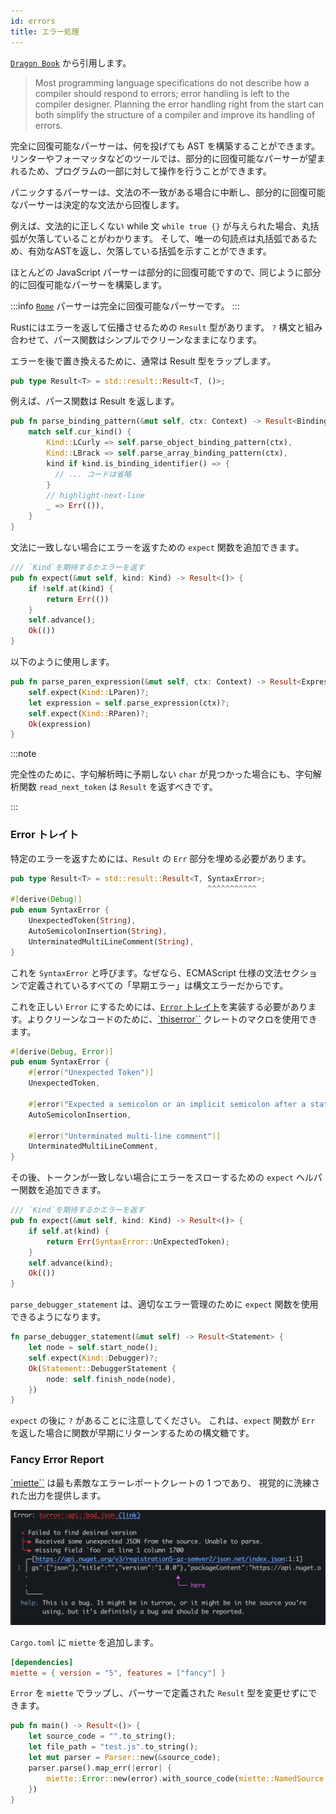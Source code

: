 ```yaml
---
id: errors
title: エラー処理
---
```


[`Dragon Book`](https://www.amazon.com/Compilers-Principles-Techniques-Tools-2nd/dp/0321486811) から引用します。

> Most programming language specifications do not describe how a compiler should respond to errors; error handling is left to the compiler designer. Planning the error handling right from the start can both simplify the structure of a compiler and improve its handling of errors.

完全に回復可能なパーサーは、何を投げても AST を構築することができます。
リンターやフォーマッタなどのツールでは、部分的に回復可能なパーサーが望まれるため、プログラムの一部に対して操作を行うことができます。

パニックするパーサーは、文法の不一致がある場合に中断し、部分的に回復可能なパーサーは決定的な文法から回復します。

例えば、文法的に正しくない while 文 `while true {}` が与えられた場合、丸括弧が欠落していることがわかります。
そして、唯一の句読点は丸括弧であるため、有効なASTを返し、欠落している括弧を示すことができます。

ほとんどの JavaScript パーサーは部分的に回復可能ですので、同じように部分的に回復可能なパーサーを構築します。

:::info
[`Rome`](https://github.com/rome/tools) パーサーは完全に回復可能なパーサーです。
:::

Rustにはエラーを返して伝播させるための `Result` 型があります。
`?` 構文と組み合わせて、パース関数はシンプルでクリーンなままになります。

エラーを後で置き換えるために、通常は Result 型をラップします。

```rust
pub type Result<T> = std::result::Result<T, ()>;
```

例えば、パース関数は Result を返します。

```rust
pub fn parse_binding_pattern(&mut self, ctx: Context) -> Result<BindingPattern<'a>> {
    match self.cur_kind() {
        Kind::LCurly => self.parse_object_binding_pattern(ctx),
        Kind::LBrack => self.parse_array_binding_pattern(ctx),
        kind if kind.is_binding_identifier() => {
          // ... コードは省略
        }
        // highlight-next-line
        _ => Err(()),
    }
}
```

文法に一致しない場合にエラーを返すための `expect` 関数を追加できます。

```rust
/// `Kind`を期待するかエラーを返す
pub fn expect(&mut self, kind: Kind) -> Result<()> {
    if !self.at(kind) {
        return Err(())
    }
    self.advance();
    Ok(())
}
```

以下のように使用します。

```rust
pub fn parse_paren_expression(&mut self, ctx: Context) -> Result<Expression> {
    self.expect(Kind::LParen)?;
    let expression = self.parse_expression(ctx)?;
    self.expect(Kind::RParen)?;
    Ok(expression)
}
```

:::note

完全性のために、字句解析時に予期しない `char` が見つかった場合にも、字句解析関数 `read_next_token` は `Result` を返すべきです。

:::

### Error トレイト

特定のエラーを返すためには、`Result` の `Err` 部分を埋める必要があります。

```rust
pub type Result<T> = std::result::Result<T, SyntaxError>;
                                            ^^^^^^^^^^^
#[derive(Debug)]
pub enum SyntaxError {
    UnexpectedToken(String),
    AutoSemicolonInsertion(String),
    UnterminatedMultiLineComment(String),
}
```

これを `SyntaxError` と呼びます。なぜなら、ECMAScript 仕様の文法セクションで定義されているすべての「早期エラー」は構文エラーだからです。

これを正しい `Error` にするためには、[`Error` トレイト](https://doc.rust-lang.org/std/error/trait.Error.html)を実装する必要があります。よりクリーンなコードのために、[`thiserror``](https://docs.rs/thiserror/latest/thiserror) クレートのマクロを使用できます。

```rust
#[derive(Debug, Error)]
pub enum SyntaxError {
    #[error("Unexpected Token")]
    UnexpectedToken,

    #[error("Expected a semicolon or an implicit semicolon after a statement, but found none")]
    AutoSemicolonInsertion,

    #[error("Unterminated multi-line comment")]
    UnterminatedMultiLineComment,
}
```

その後、トークンが一致しない場合にエラーをスローするための `expect` ヘルパー関数を追加できます。

```rust
/// `Kind`を期待するかエラーを返す
pub fn expect(&mut self, kind: Kind) -> Result<()> {
    if self.at(kind) {
        return Err(SyntaxError::UnExpectedToken);
    }
    self.advance(kind);
    Ok(())
}
```

`parse_debugger_statement` は、適切なエラー管理のために `expect` 関数を使用できるようになります。

```rust
fn parse_debugger_statement(&mut self) -> Result<Statement> {
    let node = self.start_node();
    self.expect(Kind::Debugger)?;
    Ok(Statement::DebuggerStatement {
        node: self.finish_node(node),
    })
}
```

`expect` の後に `?` があることに注意してください。
これは、`expect` 関数が `Err` を返した場合に関数が早期にリターンするための構文糖です。

### Fancy Error Report

[`miette``](https://docs.rs/miette/latest/miette) は最も素敵なエラーレポートクレートの 1 つであり、
視覚的に洗練された出力を提供します。

![`miette`](https://raw.githubusercontent.com/zkat/miette/main/images/serde_json.png)

`Cargo.toml` に `miette` を追加します。

```toml
[dependencies]
miette = { version = "5", features = ["fancy"] }
```

`Error` を `miette` でラップし、パーサーで定義された `Result` 型を変更せずにできます。

```rust
pub fn main() -> Result<()> {
    let source_code = "".to_string();
    let file_path = "test.js".to_string();
    let mut parser = Parser::new(&source_code);
    parser.parse().map_err(|error| {
        miette::Error::new(error).with_source_code(miette::NamedSource::new(file_path, source_code))
    })
}
```
